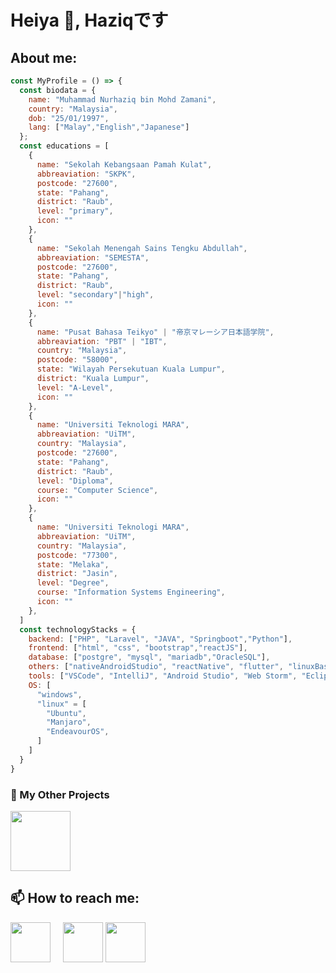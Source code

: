 # Heiya 👋, Haziqです
## About me: 
```javascript
const MyProfile = () => {
  const biodata = {
    name: "Muhammad Nurhaziq bin Mohd Zamani",
    country: "Malaysia",
    dob: "25/01/1997",
    lang: ["Malay","English","Japanese"]
  };
  const educations = [
    {
      name: "Sekolah Kebangsaan Pamah Kulat",
      abbreaviation: "SKPK",
      postcode: "27600",
      state: "Pahang",
      district: "Raub",
      level: "primary",
      icon: ""
    },
    {
      name: "Sekolah Menengah Sains Tengku Abdullah",
      abbreaviation: "SEMESTA",
      postcode: "27600",
      state: "Pahang",
      district: "Raub",
      level: "secondary"|"high",
      icon: ""
    },
    {
      name: "Pusat Bahasa Teikyo" | "帝京マレーシア日本語学院",
      abbreaviation: "PBT" | "IBT",
      country: "Malaysia",
      postcode: "58000",
      state: "Wilayah Persekutuan Kuala Lumpur",
      district: "Kuala Lumpur",
      level: "A-Level",
      icon: ""
    },
    {
      name: "Universiti Teknologi MARA",
      abbreaviation: "UiTM",
      country: "Malaysia",
      postcode: "27600",
      state: "Pahang",
      district: "Raub",
      level: "Diploma",
      course: "Computer Science",
      icon: ""
    },
    {
      name: "Universiti Teknologi MARA",
      abbreaviation: "UiTM",
      country: "Malaysia",
      postcode: "77300",
      state: "Melaka",
      district: "Jasin",
      level: "Degree",
      course: "Information Systems Engineering",
      icon: ""
    },
  ]
  const technologyStacks = {
    backend: ["PHP", "Laravel", "JAVA", "Springboot","Python"],
    frontend: ["html", "css", "bootstrap","reactJS"],
    database: ["postgre", "mysql", "mariadb","OracleSQL"],
    others: ["nativeAndroidStudio", "reactNative", "flutter", "linuxBash"],
    tools: ["VSCode", "IntelliJ", "Android Studio", "Web Storm", "Eclipse"],
    OS: [ 
      "windows", 
      "linux" = [
        "Ubuntu",
        "Manjaro",
        "EndeavourOS",
      ]
    ]
  }
}
```

### 🚧 My Other Projects
  [<img src="https://upload.wikimedia.org/wikipedia/commons/thumb/e/e1/GitLab_logo.svg/1920px-GitLab_logo.svg.png" style="height: 96px;"/>](https://gitlab.com/nurhaziq97)

## 📫 How to reach me:
[<img src="https://upload.wikimedia.org/wikipedia/commons/thumb/8/83/Telegram_2019_Logo.svg/500px-Telegram_2019_Logo.svg.png" style="height:64px; margin-right: 16px"/>](https://t.me/nurhaziq97) 
[<img src="https://upload.wikimedia.org/wikipedia/commons/7/7e/Gmail_icon_%282020%29.svg" style="height:64px" />](mailto:muhammadnurhaziq97@gmail.com)
[<img src="https://upload.wikimedia.org/wikipedia/commons/thumb/c/ca/LinkedIn_logo_initials.png/800px-LinkedIn_logo_initials.png" style="height:64px" />](https://www.linkedin.com/in/nurhaziq97/)
<!---
nurhaziq97/nurhaziq97 is a ✨ special ✨ repository because its `README.md` (this file) appears on your GitHub profile.
You can click the Preview link to take a look at your changes.
--->
